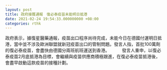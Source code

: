 ```yaml
---
layout: post
title: 政府接獲通報　復必泰疫苗未能明日抵港
date: 2021-02-24 19:54:33.000000000 +08:00
categories: rthk
---
```


政府表示，據復星醫藥通報，疫苗出口程序尚待完成，未能今日在德國付運明日抵港，當中並不涉及歐洲聯盟就新冠疫苗出口的管制問題。發言人指，首批100萬劑的復必泰疫苗，會盡快由德國分兩班航班運送到香港。
　　 
發言人重申，以復必泰疫苗2月底抵港為目標，會繼續與疫苗供應商積極跟進，在復必泰疫苗抵港後，會盡早啟動這款疫苗的接種計劃。
